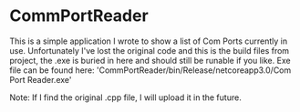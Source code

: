 # CommPortReader

This is a simple application I wrote to show a list of Com Ports currently in use.
Unfortunately I've lost the original code and this is the build files from project, the .exe is buried in here and should still be runable if you like.
Exe file can be found here: 'CommPortReader/bin/Release/netcoreapp3.0/Com Port Reader.exe'

Note:
If I find the original .cpp file, I will upload it in the future.
